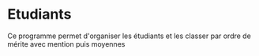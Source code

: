 # Etudiants
Ce programme permet d'organiser les étudiants et les classer par ordre de mérite avec mention puis moyennes 
